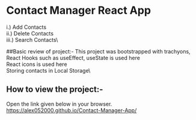 # Contact Manager React App

i.) Add Contacts\
ii.) Delete Contacts\
iii.) Search Contacts\

##Basic review of project:-
This project was bootstrapped with trachyons,\
React Hooks such as useEffect, useState is used here\
React icons is used here\
Storing contacts in Local Storage\



## How to view the project:-
Open the link given below in your browser.\
https://alex052000.github.io/Contact-Manager-App/

